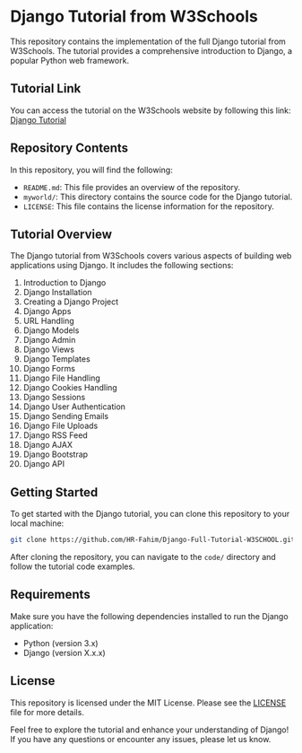 # Django Tutorial from W3Schools

This repository contains the implementation of the full Django tutorial from W3Schools. The tutorial provides a comprehensive introduction to Django, a popular Python web framework.

## Tutorial Link

You can access the tutorial on the W3Schools website by following this link: [Django Tutorial](https://www.w3schools.com/django/)

## Repository Contents

In this repository, you will find the following:

- `README.md`: This file provides an overview of the repository.
- `myworld/`: This directory contains the source code for the Django tutorial.
- `LICENSE`: This file contains the license information for the repository.

## Tutorial Overview

The Django tutorial from W3Schools covers various aspects of building web applications using Django. It includes the following sections:

1. Introduction to Django
2. Django Installation
3. Creating a Django Project
4. Django Apps
5. URL Handling
6. Django Models
7. Django Admin
8. Django Views
9. Django Templates
10. Django Forms
11. Django File Handling
12. Django Cookies Handling
13. Django Sessions
14. Django User Authentication
15. Django Sending Emails
16. Django File Uploads
17. Django RSS Feed
18. Django AJAX
19. Django Bootstrap
20. Django API

## Getting Started

To get started with the Django tutorial, you can clone this repository to your local machine:

```bash
git clone https://github.com/HR-Fahim/Django-Full-Tutorial-W3SCHOOL.git
```

After cloning the repository, you can navigate to the `code/` directory and follow the tutorial code examples.

## Requirements

Make sure you have the following dependencies installed to run the Django application:

- Python (version 3.x)
- Django (version X.x.x)

## License

This repository is licensed under the MIT License. Please see the [LICENSE](LICENSE) file for more details.

Feel free to explore the tutorial and enhance your understanding of Django! If you have any questions or encounter any issues, please let us know.